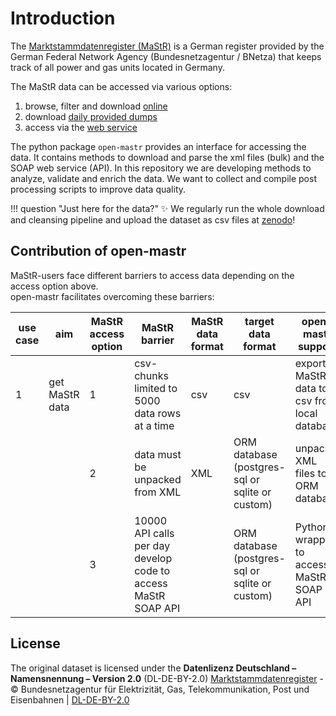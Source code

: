 # Introduction


The [Marktstammdatenregister (MaStR)](https://www.marktstammdatenregister.de/MaStR) is a German register 
provided by the German Federal Network Agency (Bundesnetzagentur / BNetza) that keeps track of all power and gas units located in Germany.

The MaStR data can be accessed via various options:
 
  1. browse, filter and download [online](https://www.marktstammdatenregister.de/MaStR)
  1. download [daily provided dumps](https://www.marktstammdatenregister.de/MaStR/Datendownload)
  1. access via the [web service](https://www.marktstammdatenregister.de/MaStRHilfe/subpages/webdienst.html)

The python package `open-mastr` provides an interface for accessing the data. 
It contains methods to download and parse the xml files (bulk) and the SOAP web service (API).
In this repository we are developing methods to analyze, validate and enrich the data.
We want to collect and compile post processing scripts to improve data quality.

!!! question "Just here for the data?"
    :sparkles: We regularly run the whole download and cleansing pipeline and upload the dataset as csv files at [zenodo](https://doi.org/10.5281/zenodo.6807425)! 


## Contribution of open-mastr

MaStR-users face different barriers to access data depending on the access option above. <br>
open-mastr facilitates overcoming these barriers:


| use case | aim            | MaStR access option | MaStR barrier                                                  | MaStR data format | target data format                              | open-mastr support                               |
|----------|----------------|---------------------|----------------------------------------------------------------|-------------------|-------------------------------------------------|--------------------------------------------------|
| 1        | get MaStR data | 1                   | csv-chunks limited to 5000 data rows at a time                 | csv               | csv                                             | export all MaStR data to csv from local database |
|          |                | 2                   | data must be unpacked from XML                                 | XML               | ORM database (postgres-sql or sqlite or custom) | unpack XML files to ORM database                 |
|          |                | 3                   | 10000 API calls per day  develop code to access MaStR SOAP API |                   | ORM database (postgres-sql or sqlite or custom) | Python wrapper to access MaStR SOAP API          |


## License
The original dataset is licensed under the **Datenlizenz Deutschland – Namensnennung – Version 2.0** (DL-DE-BY-2.0)
[Marktstammdatenregister](https://www.marktstammdatenregister.de/MaStR) - © Bundesnetzagentur für Elektrizität, Gas, Telekommunikation, Post und Eisenbahnen | [DL-DE-BY-2.0](https://www.govdata.de/dl-de/by-2-0)